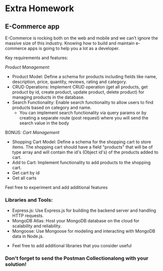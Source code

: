 # Extra Homework

## E-Commerce app

E-Commerce is rocking both on the web and mobile and we can’t ignore the massive size of this industry. Knowing how to build and maintain e-commerce apps is going to help you a lot as a developer.

Key requirements and features:

_Product Management:_

- Product Model: Define a schema for products including fields like name, description, price, quantity, reviews, rating and category.
- CRUD Operations: Implement CRUD operation (get all products, get product by id, create product, update product, delete product) for managing products in the database.
- Search Functionality: Enable search functionality to allow users to find products based on category and name.
  - You can implement search functionality via query params or by creating a separate route (post request) where you will send the search value in the body

BONUS: _Cart Management_

- Shopping Cart Model: Define a schema for the shopping cart to store items. The shopping cart should have a field "products" that will be of type array and will contain the id's (Object id's) of the products added to cart.
- Add to Cart: Implement functionality to add products to the shopping cart.
- Get cart by id
- Get all carts

Feel free to experiment and add additional features

### Libraries and Tools:

- Express.js: Use Express.js for building the backend server and handling HTTP requests.
- MongoDB Atlas: Host your MongoDB database on the cloud for scalability and reliability.
- Mongoose: Use Mongoose for modeling and interacting with MongoDB data in Node.js.

* Feel free to add additional libraries that you consider useful

### Don't forget to send the Postman Collectionalong with your solution!
